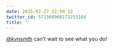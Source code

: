 ```yaml
---
date: 2015-02-27 12:59:12
twitter_id: 571368968172253184
title: ''
---
```


<!-- Tweet at https://twitter.com/statuses/571363797518065665 is either deleted or protected. -->

[@kvnsmth](https://twitter.com/kvnsmth) can’t wait to see what you do!
